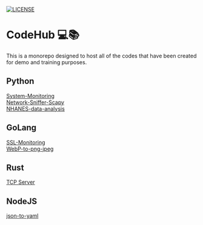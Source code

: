 <!-- @format -->

[![LICENSE](https://img.shields.io/github/license/rtiwariops/CodeHub)](https://github.com/rtiwariops/CodeHub/blob/main/LICENSE)

# CodeHub 💻📚

This is a monorepo designed to host all of the codes that have been created for demo and training purposes.

## Python

[System-Monitoring](https://github.com/rtiwariops/CodeHub/tree/main/hostmon-python)   
[Network-Sniffer-Scapy](https://github.com/rtiwariops/CodeHub/tree/main/netsniff-python)  
[NHANES-data-analysis](https://github.com/rtiwariops/CodeHub/tree/main/ML-AI-Examples/NHANES-data-analysis)

## GoLang

[SSL-Monitoring](https://github.com/rtiwariops/CodeHub/tree/main/sslmon-go)  
[WebP-to-png-jpeg](https://github.com/rtiwariops/CodeHub/tree/main/utility/webp-to-png-jpeg-go)

## Rust

[TCP Server](https://github.com/rtiwariops/CodeHub/tree/main/tcp-server-rust)

## NodeJS

[json-to-yaml](https://github.com/rtiwariops/CodeHub/tree/main/utility/json2yaml-node)
